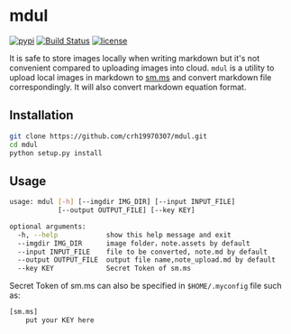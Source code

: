 # mdul

[![pypi](https://img.shields.io/pypi/v/mdul.svg?style=flat)](pypi_mdul)
[![Build Status](https://travis-ci.org/crh19970307/mdul.svg?branch=master)](https://travis-ci.org/crh19970307/mdul)
[![license](https://img.shields.io/github/license/crh19970307/mdul.svg)](LICENSE)

It is safe to store images locally when writing markdown but it's not convenient compared to uploading images into cloud. `mdul` is a utility to upload local images in markdown to [sm.ms](https://sm.ms) and convert markdown file correspondingly. It will also convert markdown equation format. 

## Installation

```bash
git clone https://github.com/crh19970307/mdul.git
cd mdul
python setup.py install
```

## Usage

```bash
usage: mdul [-h] [--imgdir IMG_DIR] [--input INPUT_FILE]
            [--output OUTPUT_FILE] [--key KEY]

optional arguments:
  -h, --help            show this help message and exit
  --imgdir IMG_DIR      image folder，note.assets by default
  --input INPUT_FILE    file to be converted, note.md by default
  --output OUTPUT_FILE  output file name,note_upload.md by default
  --key KEY             Secret Token of sm.ms
```

Secret Token of sm.ms can also be specified in `$HOME/.myconfig` file such as:

```bash
[sm.ms]
    put your KEY here
```
